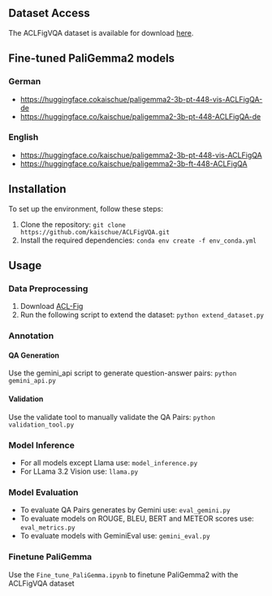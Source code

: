 ## Dataset Access
The ACLFigVQA dataset is available for download [here](https://huggingface.co/datasets/kaischue/ACLFigVQA).

## Fine-tuned PaliGemma2 models
### German
- https://huggingface.cokaischue/paligemma2-3b-pt-448-vis-ACLFigQA-de
- https://huggingface.co/kaischue/paligemma2-3b-pt-448-ACLFigQA-de
  
### English
- https://huggingface.co/kaischue/paligemma2-3b-pt-448-vis-ACLFigQA
- https://huggingface.co/kaischue/paligemma2-3b-ft-448-ACLFigQA

## Installation
To set up the environment, follow these steps:

1. Clone the repository: ```git clone https://github.com/kaischue/ACLFigVQA.git```
2. Install the required dependencies: ```conda env create -f env_conda.yml```


## Usage
### Data Preprocessing
1. Download [ACL-Fig](https://huggingface.co/datasets/citeseerx/ACL-fig)
2. Run the following script to extend the dataset: ```python extend_dataset.py```


### Annotation
#### QA Generation
Use the gemini_api script to generate question-answer pairs: ```python gemini_api.py```
#### Validation
Use the validate tool to manually validate the QA Pairs: ```python validation_tool.py```

### Model Inference
- For all models except Llama use: ```model_inference.py```
- For LLama 3.2 Vision use: ```llama.py```

### Model Evaluation
- To evaluate QA Pairs generates by Gemini use: ```eval_gemini.py```
- To evaluate models on ROUGE, BLEU, BERT and METEOR scores use: ```eval_metrics.py```
- To evaluate models with GeminiEval use: ```gemini_eval.py```

### Finetune PaliGemma
Use the ```Fine_tune_PaliGemma.ipynb``` to finetune PaliGemma2 with the ACLFigVQA dataset
